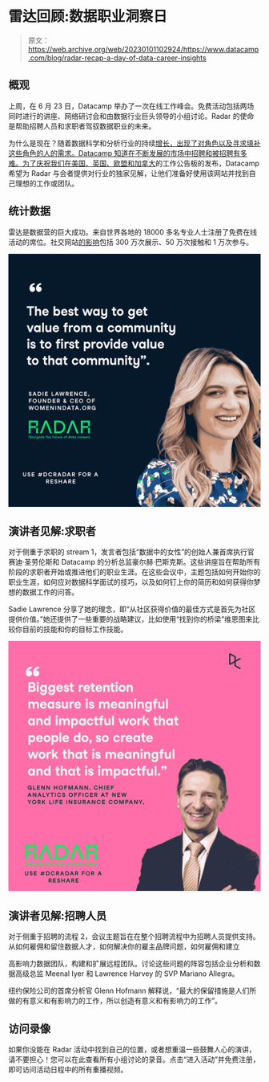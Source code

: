 # 雷达回顾:数据职业洞察日

> 原文：<https://web.archive.org/web/20230101102924/https://www.datacamp.com/blog/radar-recap-a-day-of-data-career-insights>

## 概观

上周，在 6 月 23 日，Datacamp 举办了一次在线工作峰会。免费活动包括两场同时进行的讲座、网络研讨会和由数据行业巨头领导的小组讨论。Radar 的使命是帮助招聘人员和求职者驾驭数据职业的未来。

为什么是现在？随着数据科学和分析行业的持续[增长，出现了对角色以及寻求填补这些角色的人的需求。Datacamp 知道在不断发展的市场中招聘和被招聘有多难。为了庆祝](https://web.archive.org/web/20220908073428/https://www.datacamp.com/resources/whitepapers/data-trends-and-predictions-2022)[我们在美国、英国、欧盟和加拿大](https://web.archive.org/web/20220908073428/https://www.datacamp.com/data-jobs)的工作公告板的发布，Datacamp 希望为 Radar 与会者提供对行业的独家见解，让他们准备好使用该网站并找到自己理想的工作或团队。

## 统计数据

雷达是数据营的巨大成功。来自世界各地的 18000 多名专业人士注册了免费在线活动的席位。社交网站[的影响](https://web.archive.org/web/20220908073428/https://twitter.com/DataCamp)包括 300 万次展示、50 万次接触和 1 万次参与。

![Sadie Lawrence at DataCamp Radar](img/c5608b5f4ffd8959390c0116c2bb75c7.png)

## 演讲者见解:求职者

对于侧重于求职的 stream 1，发言者包括“数据中的女性”的创始人兼首席执行官赛迪·圣劳伦斯和 Datacamp 的分析总监豪尔赫·巴斯克斯。这些讲座旨在帮助所有阶段的求职者开始或推进他们的职业生涯。在这些会议中，主题包括如何开始你的职业生涯，如何应对数据科学面试的技巧，以及如何钉上你的简历和如何获得你梦想的数据工作的问答。

Sadie Lawrence 分享了她的理念，即“从社区获得价值的最佳方式是首先为社区提供价值。”她还提供了一些重要的战略建议，比如使用“找到你的桥梁”维恩图来比较你目前的技能和你的目标工作技能。

![Glenn Hofmann at DataCamp Radar](img/c22602ddec3614a6f250e585ccced15b.png)

## 演讲者见解:招聘人员

对于侧重于招聘的流程 2，会议主题旨在在整个招聘流程中为招聘人员提供支持。从如何雇佣和留住数据人才，如何解决你的雇主品牌问题，如何雇佣和建立

高影响力数据团队，构建和扩展远程团队。讨论这些问题的阵容包括企业分析和数据高级总监 Meenal Iyer 和 Lawrence Harvey 的 SVP Mariano Allegra。

纽约保险公司的首席分析官 Glenn Hofmann 解释说，“最大的保留措施是人们所做的有意义和有影响力的工作，所以创造有意义和有影响力的工作”。

## 访问录像

如果你没能在 Radar 活动中找到自己的位置，或者想重温一些鼓舞人心的演讲，请不要担心！您可以在此查看所有小组讨论的录音。点击“进入活动”并免费注册，即可访问活动日程中的所有重播视频。